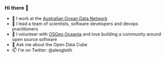 ### Hi there 👋

- 🔭 I work at the [Australian Ocean Data Network](https://imos.org.au/facilities/aodn)
- 🌱 I lead a team of scientists, software developers and devops practitioners
- 👯 I volunteer with [OSGeo Oceania](https://osgeo-oceania.org/) and love building a community around open source software
- 💬 Ask me about the Open Data Cube
- 📫 I'm on Twitter: @alexgleith
